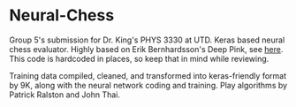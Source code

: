 # Neural-Chess
Group 5's submission for Dr. King's PHYS 3330 at UTD. Keras based neural chess evaluator. Highly based on Erik Bernhardsson's Deep Pink, see [here](https://erikbern.com/2014/11/29/deep-learning-for-chess). This code is hardcoded in places, so keep that in mind while reviewing.

Training data compiled, cleaned, and transformed into keras-friendly format by 9K, along with the neural network coding and training. Play algorithms by Patrick Ralston and John Thai.
